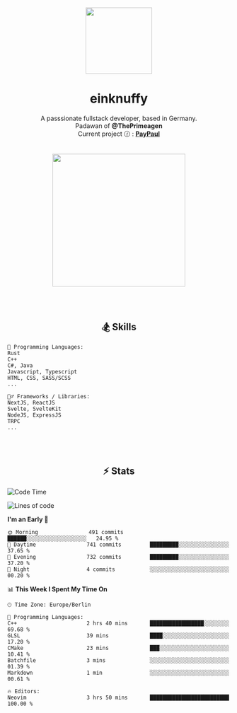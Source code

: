 <p align="center">
   <br />
   <a href="https://github.com/einKnuffy" target="_blank"><img width="150px" src="https://avatars.githubusercontent.com/u/66639485?s=400&u=fc9b6f7cbddb6dfbb93dc63483f7fc7aee75ac2e&v=4" /></a>
   <h1 align="center"><b>einknuffy</b></h1>
   <p align="center">A passsionate fullstack developer, based in Germany. <br/>
   Padawan of <b>@ThePrimeagen</b> <br/>
   Current project 🕜 : <b><a href="https://github.com/einKnuffy/paypaul">PayPaul</a></b><br/><br/>
      
   <p align="center">
      <img src="https://lanyard.cnrad.dev/api/675737917200662539" alt="" width="300px" /></p>
   </p>
</p>

<br/><br/>

<p align="center">
     <h2 align="center"><b>🏂 Skills</b></h2>
      <p align="center">
<!-- <p align="center"><b>That's it. Thanks for reading my profile 🤓</b></p>
<p align="center">
<img align="center" width="150px" src="https://i.kym-cdn.com/entries/icons/facebook/000/016/546/hidethepainharold.jpg" /></p><br/><br/> -->

```text
💬 Programming Languages:
Rust
C++
C#, Java
Javascript, Typescript
HTML, CSS, SASS/SCSS
...

🤹‍♂️ Frameworks / Libraries:
NextJS, ReactJS
Svelte, SvelteKit
NodeJS, ExpressJS
TRPC
...
```
</p>
</p>

<br/><br/>

<p align="center">
    <h2 align="center"><b>⚡ Stats</b></h2>
    <p align="center">

<!--START_SECTION:waka-->
![Code Time](http://img.shields.io/badge/Code%20Time-237%20hrs%2054%20mins-blue)

![Lines of code](https://img.shields.io/badge/From%20Hello%20World%20I%27ve%20Written-9.4%20million%20lines%20of%20code-blue)

**I'm an Early 🐤** 

```text
🌞 Morning                491 commits         ██████░░░░░░░░░░░░░░░░░░░   24.95 % 
🌆 Daytime                741 commits         █████████░░░░░░░░░░░░░░░░   37.65 % 
🌃 Evening                732 commits         █████████░░░░░░░░░░░░░░░░   37.20 % 
🌙 Night                  4 commits           ░░░░░░░░░░░░░░░░░░░░░░░░░   00.20 % 
```


📊 **This Week I Spent My Time On** 

```text
🕑︎ Time Zone: Europe/Berlin

💬 Programming Languages: 
C++                      2 hrs 40 mins       █████████████████░░░░░░░░   69.68 % 
GLSL                     39 mins             ████░░░░░░░░░░░░░░░░░░░░░   17.20 % 
CMake                    23 mins             ███░░░░░░░░░░░░░░░░░░░░░░   10.41 % 
Batchfile                3 mins              ░░░░░░░░░░░░░░░░░░░░░░░░░   01.39 % 
Markdown                 1 min               ░░░░░░░░░░░░░░░░░░░░░░░░░   00.61 % 

🔥 Editors: 
Neovim                   3 hrs 50 mins       █████████████████████████   100.00 % 
```


<!--END_SECTION:waka-->

   </p>
</p>

<br/>
